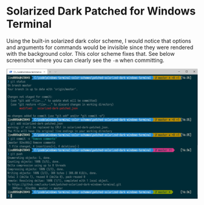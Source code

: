 # Solarized Dark Patched for Windows Terminal

Using the built-in solarized dark color scheme, I would notice that options and arguments for commands would be invisible since they were rendered with the background color. This color scheme fixes that. See below screenshot where  you can clearly see the `-m` when committing.

![Screenshot of color scheme in Windows Terminal](screenshot.png)
